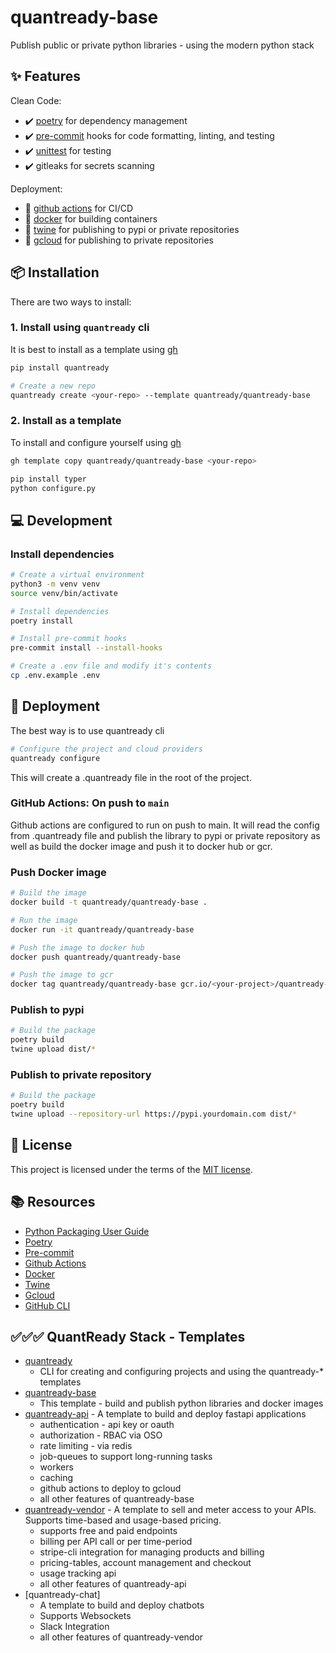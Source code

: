# quantready-base

Publish public or private python libraries - using the modern python stack

## ✨ Features

Clean Code:

* ✔️ [poetry](https://python-poetry.org/) for dependency management
* ✔️ [pre-commit](https://pre-commit.com/) hooks for code formatting, linting, and testing
* ✔️ [unittest](https://docs.python.org/3/library/unittest.html) for testing
* ✔️ gitleaks for secrets scanning

Deployment:

* 🔲 [github actions](https://github.com/actions) for CI/CD
* 🔲 [docker](https://docker.com) for building containers
* 🔲 [twine](https://twine.readthedocs.io/en/latest/) for publishing to pypi or private repositories
* 🔲 [gcloud](https://cloud.google.com/sdk/gcloud) for publishing to private repositories

## 📦 Installation

There are two ways to install:

### 1. Install using `quantready` cli

It is best to install as a template using [gh](https://cli.github.com/)

```bash
pip install quantready

# Create a new repo
quantready create <your-repo> --template quantready/quantready-base

```

### 2. Install as a template

To install and configure yourself using [gh](https://cli.github.com/)

```bash
gh template copy quantready/quantready-base <your-repo>

pip install typer
python configure.py
```

## 💻 Development

### Install dependencies

```bash
# Create a virtual environment
python3 -m venv venv
source venv/bin/activate

# Install dependencies
poetry install

# Install pre-commit hooks
pre-commit install --install-hooks

# Create a .env file and modify it's contents
cp .env.example .env

```

## 🚀 Deployment

The best way is to use quantready cli

```bash
# Configure the project and cloud providers
quantready configure
```

This will create a .quantready file in the root of the project.

### GitHub Actions: On push to `main`

Github actions are configured to run on push to main.
It will read the config from .quantready file and
publish the library to pypi or private repository as well as build the docker image and push it to docker hub or gcr.

### Push Docker image

```bash
# Build the image
docker build -t quantready/quantready-base .

# Run the image
docker run -it quantready/quantready-base

# Push the image to docker hub
docker push quantready/quantready-base

# Push the image to gcr
docker tag quantready/quantready-base gcr.io/<your-project>/quantready-base
```

### Publish to pypi

```bash
# Build the package
poetry build
twine upload dist/*

```

### Publish to private repository

```bash
# Build the package
poetry build
twine upload --repository-url https://pypi.yourdomain.com dist/*

```

## 📝 License

This project is licensed under the terms of the [MIT license](/LICENSE).

## 📚 Resources

* [Python Packaging User Guide](https://packaging.python.org/)
* [Poetry](https://python-poetry.org/)
* [Pre-commit](https://pre-commit.com/)
* [Github Actions](
https://docs.github.com/en/actions)
* [Docker](https://docker.com)
* [Twine](https://twine.readthedocs.io/en/latest/)
* [Gcloud](https://cloud.google.com/sdk/gcloud)
* [GitHub CLI](https://cli.github.com/)

## ✅✅✅ QuantReady Stack - Templates

* [quantready](https://github.com/closedloop-technologies/quantready)
  * CLI for creating and configuring projects and using the quantready-* templates
* [quantready-base](https://github.com/closedloop-technologies/quantready)
  * This template - build and publish python libraries and docker images
* [quantready-api](https://github.com/closedloop-technologies/quantready-api) - A template to build and deploy fastapi applications
  * authentication - api key or oauth
  * authorization - RBAC via OSO
  * rate limiting - via redis
  * job-queues to support long-running tasks
  * workers
  * caching
  * github actions to deploy to gcloud
  * all other features of quantready-base
* [quantready-vendor](https://github.com/closedloop-technologies/quantready-vendor) - A template to sell and meter access to your APIs. Supports time-based and usage-based pricing.
  * supports free and paid endpoints
  * billing per API call or per time-period
  * stripe-cli integration for managing products and billing
  * pricing-tables, account management and checkout
  * usage tracking api
  * all other features of quantready-api
* [quantready-chat]
  * A template to build and deploy chatbots
  * Supports Websockets
  * Slack Integration
  * all other features of quantready-vendor

